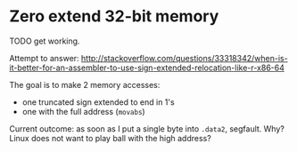 # Zero extend 32-bit memory

TODO get working.

Attempt to answer:
http://stackoverflow.com/questions/33318342/when-is-it-better-for-an-assembler-to-use-sign-extended-relocation-like-r-x86-64

The goal is to make 2 memory accesses:

- one truncated sign extended to end in 1's
- one with the full address (`movabs`)

Current outcome: as soon as I put a single byte into `.data2`, segfault. Why? Linux does not want to play ball with the high address?
